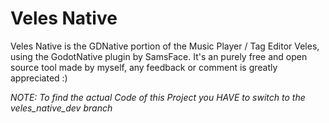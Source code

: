 # Veles Native

Veles Native is the GDNative portion of the Music Player / Tag Editor Veles, using the GodotNative plugin by SamsFace. 
It's an purely free and open source tool made by myself, any feedback or comment is greatly appreciated :)

*NOTE: To find the actual Code of this Project you HAVE to switch to the veles_native_dev branch*

